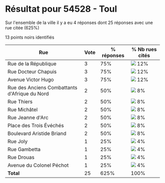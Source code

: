 # Résultat pour 54528 - Toul

Sur l'ensemble de la ville il y a eu 4 réponses dont 25 réponses avec une rue citée (625%)

13 points noirs identifiés

| Rue | Vote | % réponses | % Nb rues cités|
|-----|------|------------|----------------|
| Rue de la République | 3 | 75% | <img src="../../img/bar_12.gif" />&nbsp;12%|
| Rue Docteur Chapuis | 3 | 75% | <img src="../../img/bar_12.gif" />&nbsp;12%|
| Avenue Victor Hugo | 3 | 75% | <img src="../../img/bar_12.gif" />&nbsp;12%|
| Rue des Anciens Combattants d'Afrique du Nord | 2 | 50% | <img src="../../img/bar_8.gif" />&nbsp;8%|
| Rue Thiers | 2 | 50% | <img src="../../img/bar_8.gif" />&nbsp;8%|
| Rue Michâtel | 2 | 50% | <img src="../../img/bar_8.gif" />&nbsp;8%|
| Rue Jeanne d'Arc | 2 | 50% | <img src="../../img/bar_8.gif" />&nbsp;8%|
| Place des Trois Évéchés | 2 | 50% | <img src="../../img/bar_8.gif" />&nbsp;8%|
| Boulevard Aristide Briand | 2 | 50% | <img src="../../img/bar_8.gif" />&nbsp;8%|
| Rue Joly | 1 | 25% | <img src="../../img/bar_4.gif" />&nbsp;4%|
| Rue Gambetta | 1 | 25% | <img src="../../img/bar_4.gif" />&nbsp;4%|
| Rue Drouas | 1 | 25% | <img src="../../img/bar_4.gif" />&nbsp;4%|
| Avenue du Colonel Péchot | 1 | 25% | <img src="../../img/bar_4.gif" />&nbsp;4%|
| **Total** | 25 | 625% | 100%|
